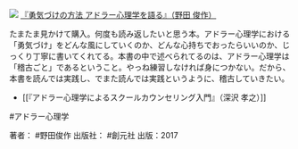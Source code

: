 [![](https://images-fe.ssl-images-amazon.com/images/I/41h1oLrbK4L._SL160_.jpg)](http://www.amazon.co.jp/exec/obidos/ASIN/B06W2L26ZD/choiyaki81-22/ref=nosim)
[『勇気づけの方法 アドラー心理学を語る』（野田 俊作）](http://www.amazon.co.jp/exec/obidos/ASIN/B06W2L26ZD/choiyaki81-22/ref=nosim)

たまたま見かけて購入。何度も読み返したいと思う本。アドラー心理学における「勇気づけ」をどんな風にしていくのか、どんな心持ちでおったらいいのか、じっくり丁寧に書いてくれてる。本書の中で述べられてるのは、アドラー心理学は「稽古ごと」であるということ。やっね練習しなければ身につかない。だから、本書を読んでは実践し、でまた読んでは実践というように、稽古していきたい。

- [[『アドラー心理学によるスクールカウンセリング入門』（深沢 孝之）]]

#アドラー心理学 

著者： #野田俊作 
出版社： #創元社 
出版：2017
